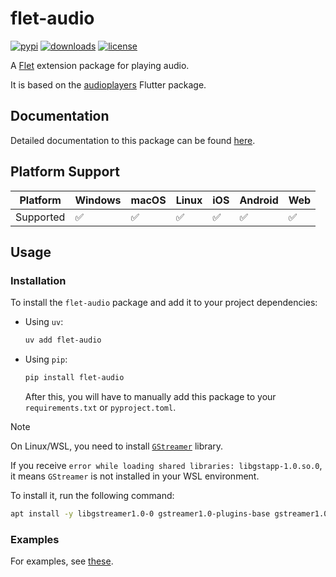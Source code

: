 # flet-audio

[![pypi](https://img.shields.io/pypi/v/flet-audio.svg)](https://pypi.python.org/pypi/flet-audio)
[![downloads](https://static.pepy.tech/badge/flet-audio/month)](https://pepy.tech/project/flet-audio)
[![license](https://img.shields.io/badge/License-Apache_2.0-green.svg)](https://github.com/flet-dev/flet/blob/main/sdk/python/packages/flet-audio/LICENSE)

A [Flet](https://flet.dev) extension package for playing audio.

It is based on the [audioplayers](https://pub.dev/packages/audioplayers) Flutter package.

## Documentation

Detailed documentation to this package can be found [here](https://docs.flet.dev/audio/).

## Platform Support

| Platform | Windows | macOS | Linux | iOS | Android | Web |
|----------|---------|-------|-------|-----|---------|-----|
| Supported|    ✅    |   ✅   |   ✅   |  ✅  |    ✅    |  ✅  |

## Usage

### Installation

To install the `flet-audio` package and add it to your project dependencies:

- Using `uv`:
    ```bash
    uv add flet-audio
    ```

- Using `pip`:
    ```bash
    pip install flet-audio
    ```
    After this, you will have to manually add this package to your `requirements.txt` or `pyproject.toml`.

> [!NOTE]
> On Linux/WSL, you need to install [`GStreamer`](https://github.com/GStreamer/gstreamer) library.
>
> If you receive `error while loading shared libraries: libgstapp-1.0.so.0`, it means `GStreamer` is not installed in your WSL environment.
>
> To install it, run the following command:
>
> ```bash
> apt install -y libgstreamer1.0-0 gstreamer1.0-plugins-base gstreamer1.0-plugins-good gstreamer1.0-plugins-bad gstreamer1.0-plugins-ugly gstreamer1.0-libav gstreamer1.0-tools
> ```

### Examples

For examples, see [these](https://github.com/flet-dev/flet/tree/main/sdk/python/examples/controls/audio).
